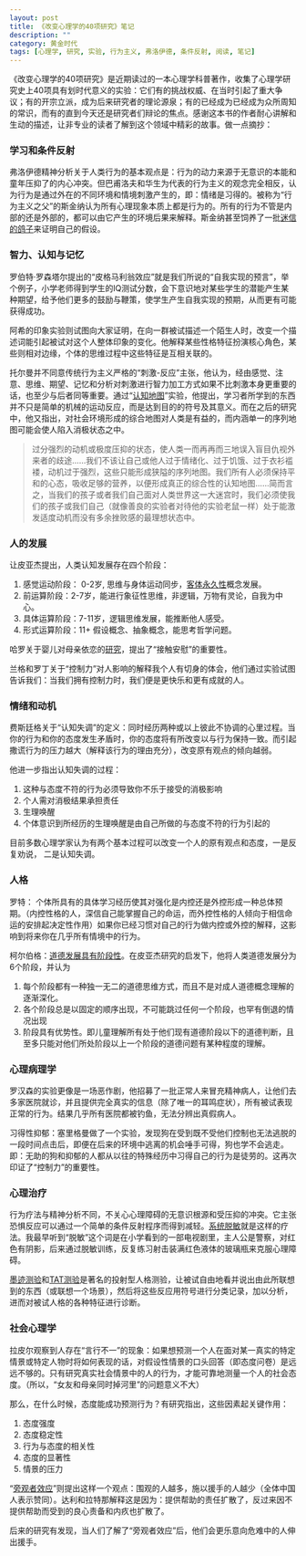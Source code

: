 ```yaml
---
layout: post
title: 《改变心理学的40项研究》笔记
description: ""
category: 黄金时代
tags: [心理学, 研究, 实验, 行为主义, 弗洛伊德, 条件反射, 阅读, 笔记]
---
```


《改变心理学的40项研究》是近期读过的一本心理学科普著作，收集了心理学研究史上40项具有划时代意义的实验：它们有的挑战权威、在当时引起了重大争议；有的开宗立派，成为后来研究者的理论源泉；有的已经成为已经成为众所周知的常识，而有的直到今天还是研究者们辩论的焦点。感谢这本书的作者耐心讲解和生动的描述，让非专业的读者了解到这个领域中精彩的故事。做一点摘抄：

### 学习和条件反射

弗洛伊德精神分析关于人类行为的基本观点是：行为的动力来源于无意识的本能和童年压抑了的内心冲突。但巴甫洛夫和华生为代表的行为主义的观念完全相反，认为行为是通过外在的不同环境和情境刺激产生的，即：情绪是习得的。被称为“行为主义之父”的斯金纳认为所有心理现象本质上都是行为的。所有的行为不管是内部的还是外部的，都可以由它产生的环境后果来解释。斯金纳甚至饲养了一批[迷信的鸽子][1]来证明自己的假设。

### 智力、认知与记忆

罗伯特·罗森塔尔提出的“皮格马利翁效应”就是我们所说的“自我实现的预言”，举个例子，小学老师得到学生的IQ测试分数，会下意识地对某些学生的潜能产生某种期望，给予他们更多的鼓励与鞭策，使学生产生自我实现的预期，从而更有可能获得成功。

阿希的印象实验则试图向大家证明，在向一群被试描述一个陌生人时，改变一个描述词能引起被试对这个人整体印象的变化。他解释某些性格特征扮演核心角色，某些则相对边缘，个体的思维过程中这些特征是互相关联的。

托尔曼并不同意传统行为主义严格的“刺激-反应”主张，他认为，经由感觉、注意、思维、期望、记忆和分析对刺激进行智力加工方式如果不比刺激本身更重要的话，也至少与后者同等重要。通过“[认知地图][2]”实验，他提出，学习者所学到的东西并不只是简单的机械的运动反应，而是达到目的的符号及其意义。而在之后的研究中，他又指出，对社会环境形成的综合地图对人类是有益的，而内涵单一的序列地图可能会使人陷入消极状态之中。

> 过分强烈的动机或极度压抑的状态，使人类一而再再而三地误入盲目仇视外来者的歧途……我们不该让自己或他人过于情绪化、过于饥饿、过于衣衫褴褛，动机过于强烈，这些只能形成狭隘的序列地图。我们所有人必须保持平和的心态，吸收足够的营养，以便形成真正的综合性的认知地图……简而言之，当我们的孩子或者我们自己面对人类世界这一大迷宫时，我们必须使我们的孩子或我们自己（就像善良的实验者对待他的实验老鼠一样）处于能激发适度动机而没有多余挫败感的最理想状态中。

### 人的发展

让皮亚杰提出，人类认知发展存在四个阶段：

1. 感觉运动阶段： 0-2岁, 思维与身体运动同步，[客体永久性][3]概念发展。
2. 前运算阶段：2-7岁，能进行象征性思维，非逻辑，万物有灵论，自我为中心。
3. 具体运算阶段：7-11岁，逻辑思维发展，能推断他人感受。
4. 形式运算阶段：11+ 假设概念、抽象概念，能思考哲学问题。

哈罗关于婴儿对母亲依恋的[研究][4]，提出了“接触安慰”的重要性。

兰格和罗丁关于“控制力”对人影响的解释我个人有切身的体会，他们通过实验试图告诉我们：当我们拥有控制力时，我们便是更快乐和更有成就的人。

### 情绪和动机

费斯廷格关于“认知失调”的定义：同时经历两种或以上彼此不协调的心里过程。当你的行为和你的态度发生矛盾时，你的态度将有所改变以与行为保持一致。而引起撒谎行为的压力越大（解释该行为的理由充分），改变原有观点的倾向越弱。

他进一步指出认知失调的过程：

1. 这种与态度不符的行为必须导致你不乐于接受的消极影响
2. 个人需对消极结果承担责任
3. 生理唤醒
4. 个体意识到所经历的生理唤醒是由自己所做的与态度不符的行为引起的

目前多数心理学家认为有两个基本过程可以改变一个人的原有观点和态度，一是反复劝说， 二是认知失调。

### 人格

罗特： 个体所具有的具体学习经历使其对强化是内控还是外控形成一种总体预期。（内控性格的人，深信自己能掌握自己的命运，而外控性格的人倾向于相信命运的安排起决定性作用）如果你已经习惯对自己的行为做内控或外控的解释，这影响到将来你在几乎所有情境中的行为。

柯尔伯格：[道德发展具有阶段性][5]。在皮亚杰研究的启发下，他将人类道德发展分为6个阶段，并认为

1. 每个阶段都有一种独一无二的道德思维方式，而且不是对成人道德概念理解的逐渐深化。
2. 各个阶段总是以固定的顺序出现，不可能跳过任何一个阶段，也罕有倒退的情况出现
3. 阶段具有优势性。即儿童理解所有处于他们现有道德阶段以下的道德判断，且至多只能对他们所处阶段以上一个阶段的道德问题有某种程度的理解。

### 心理病理学

罗汉森的实验更像是一场恶作剧，他招募了一批正常人来冒充精神病人，让他们去多家医院就诊，并且提供完全真实的信息（除了唯一的耳鸣症状），所有被试表现正常的行为。结果几乎所有医院都被钓鱼，无法分辨出真假病人。

习得性抑郁：塞里格曼做了一个实验，发现狗在受到既不受他们控制也无法逃脱的一段时间点击后，即便在后来的环境中逃离的机会唾手可得，狗也学不会逃走。即：无助的狗和抑郁的人都从以往的特殊经历中习得自己的行为是徒劳的。这再次印证了“控制力”的重要性。

### 心理治疗

行为疗法与精神分析不同，不关心心理障碍的无意识根源和受压抑的冲突。它主张恐惧反应可以通过一个简单的条件反射程序而得到减轻。[系统脱敏][5]就是这样的疗法。我最早听到“脱敏”这个词是在小学看到的一部电视剧里，主人公是警察，对红色有阴影，后来通过脱敏训练，反复练习射击装满红色液体的玻璃瓶来克服心理障碍。

[墨迹测验][7]和[TAT测验][8]是著名的投射型人格测验，让被试自由地看并说出由此所联想到的东西（或联想一个场景），然后将这些反应用符号进行分类记录，加以分析，进而对被试人格的各种特征进行诊断。

### 社会心理学

拉皮尔观察到人存在“言行不一”的现象：如果想预测一个人在面对某一真实的特定情景或特定人物时将如何表现的话，对假设性情景的口头回答（即态度问卷）是远远不够的。只有研究真实社会情景中的人的行为，才能可靠地测量一个人的社会态度。（所以，“女友和母亲同时掉河里”的问题意义不大）

那么，在什么时候，态度能成功预测行为？有研究指出，这些因素起关键作用：

1. 态度强度
2. 态度稳定性 
3. 行为与态度的相关性
4. 态度的显著性
5. 情景的压力

“[旁观者效应][9]”则提出这样一个观点：围观的人越多，施以援手的人越少（全体中国人表示赞同）。达利和拉特那解释这是因为：提供帮助的责任扩散了，反过来因不提供帮助而受到的良心责备和内疚也扩散了。

后来的研究有发现，当人们了解了“旁观者效应”后，他们会更乐意向危难中的人伸出援手。

[1]: http://book.douban.com/review/1242356/ "迷信的鸽子"
[2]: http://student.zjzk.cn/course_ware/zjxlx/experiment/Tolman_study.htm "托尔曼行为实验"
[3]: http://baike.baidu.com/view/621278.htm "客体永久性"
[4]: http://psychclassics.yorku.ca/Harlow/love.htm "The Nature of Love"
[5]: http://zh.wikipedia.org/wiki/%E6%9F%AF%E5%B0%94%E4%BC%AF%E6%A0%BC%E9%81%93%E5%BE%B7%E5%8F%91%E5%B1%95%E9%98%B6%E6%AE%B5 "柯尔伯格道德发展阶段"
[6]: http://baike.baidu.com/view/160257.htm "系统脱敏法"
[7]: http://baike.baidu.com/view/737941.htm
[8]: http://site.douban.com/120314/widget/notes/4149553/note/178655297/
[9]: http://baike.baidu.com/view/481678.htm

